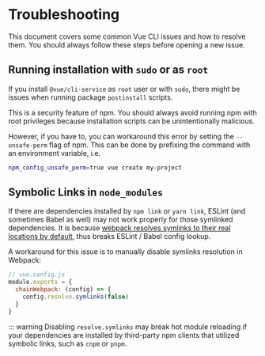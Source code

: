 # Troubleshooting

This document covers some common Vue CLI issues and how to resolve them. You should always follow these steps before opening a new issue.

## Running installation with `sudo` or as `root`

If you install `@vue/cli-service` as `root` user or with `sudo`, there might be issues when running package `postinstall` scripts.

This is a security feature of npm. You should always avoid running npm with root privileges because installation scripts can be unintentionally malicious.

However, if you have to, you can workaround this error by setting the `--unsafe-perm` flag of npm. This can be done by prefixing the command with an environment variable, i.e.

```bash
npm_config_unsafe_perm=true vue create my-project
```

## Symbolic Links in `node_modules`

If there are dependencies installed by `npm link` or `yarn link`, ESLint (and sometimes Babel as well) may not work properly for those symlinked dependencies. It is because [webpack resolves symlinks to their real locations by default](https://webpack.js.org/configuration/resolve/#resolvesymlinks), thus breaks ESLint / Babel config lookup.

A workaround for this issue is to manually disable symlinks resolution in Webpack:

```js
// vue.config.js
module.exports = {
  chainWebpack: (config) => {
    config.resolve.symlinks(false)
  }
}
```

::: warning
Disabling `resolve.symlinks` may break hot module reloading if your dependencies are installed by third-party npm clients that utilized symbolic links, such as `cnpm` or `pnpm`.
